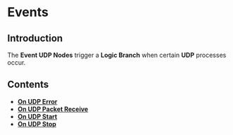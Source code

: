 # Events

## Introduction

The **Event UDP Nodes** trigger a **Logic Branch** when certain **UDP** processes occur.

## Contents

* [**On UDP Error**](onudperror.md)
* [**On UDP Packet Receive**](onudppacketreceive.md)
* [**On UDP Start**](onudpstart.md)
* [**On UDP Stop**](onudpstop.md)